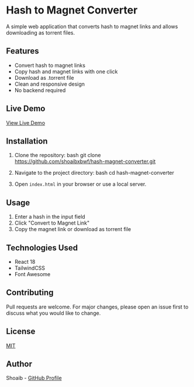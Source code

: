 # Hash to Magnet Converter

A simple web application that converts hash to magnet links and allows downloading as torrent files.

## Features

- Convert hash to magnet links
- Copy hash and magnet links with one click
- Download as .torrent file
- Clean and responsive design
- No backend required

## Live Demo

[View Live Demo](https://shoaibxbwf.github.io/hash-magnet-converter)

## Installation

1. Clone the repository:
bash
git clone https://github.com/shoaibxbwf/hash-magnet-converter.git


2. Navigate to the project directory:
bash
cd hash-magnet-converter


3. Open `index.html` in your browser or use a local server.

## Usage

1. Enter a hash in the input field
2. Click "Convert to Magnet Link"
3. Copy the magnet link or download as torrent file

## Technologies Used

- React 18
- TailwindCSS
- Font Awesome

## Contributing

Pull requests are welcome. For major changes, please open an issue first to discuss what you would like to change.

## License

[MIT](https://choosealicense.com/licenses/mit/)

## Author

Shoaib - [GitHub Profile](https://github.com/shoaibxbwf)
